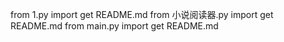 from 1.py import get README.md
from 小说阅读器.py import get README.md
from main.py import get README.md
